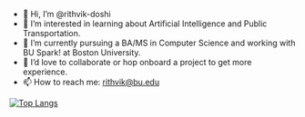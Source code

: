 - 👋 Hi, I’m @rithvik-doshi
- 👀 I’m interested in learning about Artificial Intelligence and Public Transportation.
- 🌱 I’m currently pursuing a BA/MS in Computer Science and working with BU Spark! at Boston University.
- 💞️ I’d love to collaborate or hop onboard a project to get more experience.
- 📫 How to reach me: rithvik@bu.edu

[![Top Langs](https://github-readme-stats.vercel.app/api/top-langs/?username=rithvik-doshi&layout=compact)](https://github.com/anuraghazra/github-readme-stats)

<!---
rithvik-doshi/rithvik-doshi is a ✨ special ✨ repository because its `README.md` (this file) appears on your GitHub profile.
You can click the Preview link to take a look at your changes.
--->
